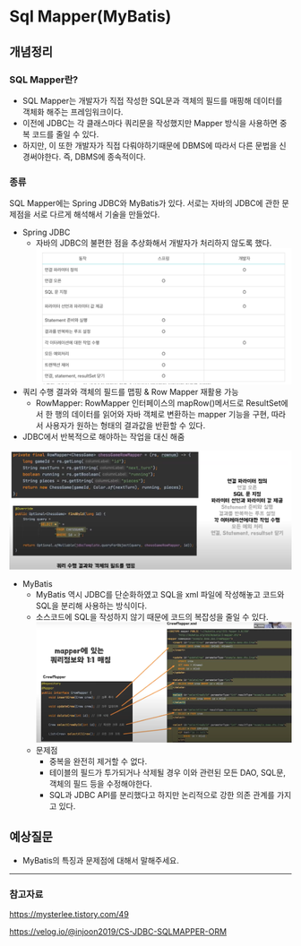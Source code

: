 # Sql Mapper(MyBatis)

## 개념정리

### SQL Mapper란?

- SQL Mapper는 개발자가 직접 작성한 SQL문과 객체의 필드를 매핑해 데이터를 객체화 해주는 프레임워크이다.
- 이전에 JDBC는 각 클래스마다 쿼리문을 작성했지만 Mapper 방식을 사용하면 중복 코드를 줄일 수 있다.
- 하지만, 이 또한 개발자가 직접 다뤄야하기때문에 DBMS에 따라서 다른 문법을 신경써야한다. 즉, DBMS에 종속적이다.

### 종류

SQL Mapper에는 Spring JDBC와 MyBatis가 있다. 서로는 자바의 JDBC에 관한 문제점을 서로 다르게 해석해서 기술을 만들었다.

- Spring JDBC
  - 자바의 JDBC의 불편한 점을 추상화해서 개발자가 처리하지 않도록 했다.
    ![Alt text](img/sql_mapper_1.png)
- 쿼리 수행 결과와 객체의 필드를 맵핑 & Row Mapper 재활용 가능
  - RowMapper: RowMapper 인터페이스의 mapRow()메서드로 ResultSet에서 한 행의 데이터를 읽어와 자바 객체로 변환하는 mapper 기능을 구현, 따라서 사용자가 원하는 형태의 결과값을 반환할 수 있다.
- JDBC에서 반복적으로 해야하는 작업을 대신 해줌

![Alt text](img/sql_mapper_2.png)

- MyBatis
  - MyBatis 역시 JDBC를 단순화하였고 SQL을 xml 파일에 작성해놓고 코드와 SQL을 분리해 사용하는 방식이다.
  - 소스코드에 SQL을 작성하지 않기 때문에 코드의 복잡성을 줄일 수 있다.
    ![Alt text](img/sql_mapper_3.png)
  - 문제점
    - 중복을 완전히 제거할 수 없다.
    - 테이블의 필드가 투가되거나 삭제될 경우 이와 관련된 모든 DAO, SQL문, 객체의 필드 등을 수정해야한다.
    - SQL과 JDBC API를 분리했다고 하지만 논리적으로 강한 의존 관계를 가지고 있다.

## 예상질문

- MyBatis의 특징과 문제점에 대해서 말해주세요.

---

### 참고자료

https://mysterlee.tistory.com/49

https://velog.io/@injoon2019/CS-JDBC-SQLMAPPER-ORM
